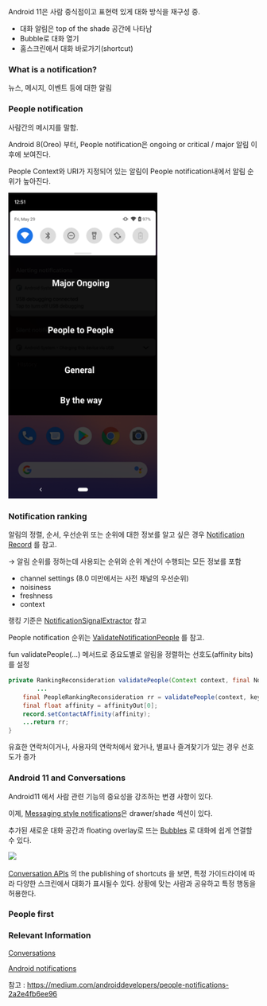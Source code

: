 Android 11은 사람 중식점이고 표현력 있게 대화 방식을 재구성 중.

- 대화 알림은 top of the shade 공간에 나타남 
- Bubble로 대화 열기
- 홈스크린에서 대화 바로가기(shortcut)



### What is a notification?

뉴스, 메시지, 이벤트 등에 대한 알림



### People notification

사람간의 메시지를 말함.

Android 8(Oreo) 부터, People notification은 ongoing or critical / major 알림 이후에 보여진다.

People Context와 URI가 지정되어 있는 알림이 People notification내에서 알림 순위가 높아진다.

<img src="./03People_Notification_And_Message_Priority/1.png" width="300">

<Notification drawer visual hierarchy>



### Notification ranking

알림의 정렬, 순서, 우선순위 또는 순위에 대한 정보를 알고 싶은 경우 [Notification Record](https://android.googlesource.com/platform/frameworks/base/+/master/services/core/java/com/android/server/notification/NotificationRecord.java) 를 참고.

→ 알림 순위를 정하는데 사용되는 순위와 순위 계산이 수행되는 모든 정보를 포함

- channel settings (8.0 미만에서는 사전 채널의 우선순위)
- noisiness
- freshness
- context

랭킹 기준은 [NotificationSignalExtractor](https://android.googlesource.com/platform/frameworks/base/+/refs/heads/master/services/core/java/com/android/server/notification/NotificationSignalExtractor.java) 참고



People notification 순위는 [ValidateNotificationPeople](https://android.googlesource.com/platform/frameworks/base/+/master/services/core/java/com/android/server/notification/ValidateNotificationPeople.java) 를 참고.

fun validatePeople(...) 메서드로 중요도별로 알림을 정렬하는 선호도(affinity bits) 를 설정

```java
private RankingReconsideration validatePeople(Context context, final NotificationRecord record) {
		...
    final PeopleRankingReconsideration rr = validatePeople(context, key, extras, record.getPeopleOverride(), affinityOut);
  	final float affinity = affinityOut[0];
  	record.setContactAffinity(affinity);
  	...return rr;
}
```

유효한 연락처이거나, 사용자의 연락처에서 왔거나, 별표나 즐겨찾기가 있는 경우 선호도가 증가



### Android 11 and Conversations

Android11 에서 사람 관련 기능의 중요성을 강조하는 변경 사항이 있다.

이제, [Messaging style notifications](https://developer.android.com/reference/androidx/core/app/NotificationCompat.MessagingStyle#NotificationCompat.MessagingStyle(java.lang.CharSequence))은 drawer/shade 섹션이 있다.

추가된 새로운 대화 공간과 floating overlay로 뜨는 [Bubbles](https://developer.android.com/guide/topics/ui/bubbles) 로 대화에 쉽게 연결할 수 있다.

<img src="./03People_Notification_And_Message_Priority/2.gif" width="300">

[Conversation APIs](https://developer.android.com/preview/features/conversations) 의 the publishing of shortcuts 을 보면, 특정 가이드라이에 따라 다양한 스크린에서 대화가 표시될수 있다. 상황에 맞는 사람과 공유하고 특정 행동을 허용한다.



### People first





### Relevant Information

[Conversations](https://developer.android.com/preview/features/conversations)

[Android notifications](https://material.io/design/platform-guidance/android-notifications.html)



참고 : https://medium.com/androiddevelopers/people-notifications-2a2e4fb6ee96